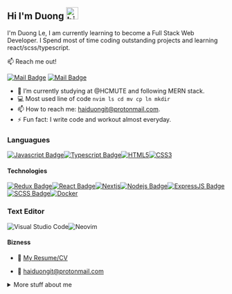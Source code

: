 ## Hi I'm Duong <img src="https://user-images.githubusercontent.com/1303154/88677602-1635ba80-d120-11ea-84d8-d263ba5fc3c0.gif" width="28px" alt="hi">

I'm Duong Le, I am currently learning to become a Full Stack Web Developer. I Spend most of time coding outstanding projects and learning react/scss/typescript.

:mailbox: Reach me out!

[![Mail Badge](https://img.shields.io/badge/-DuongLe-c0392b?style=flat&labelColor=c0392b&logo=gmail&logoColor=white)](mailto:songji2k@gmail.com)
[![Mail Badge](https://img.shields.io/badge/haiduongit-8B89CC?style=for-the-badge&logo=protonmail&logoColor=white)](mailto:haiduongit@protonmail.com)

<!-- TODO: Add last video link -->

- 🔭 I’m currently studying at @HCMUTE and following MERN stack.
- :computer: Most used line of code `nvim ls cd mv cp ln mkdir`
- 📫 How to reach me: haiduongit@protonmail.com.
- ⚡ Fun fact: I write code and workout almost everyday.

### Languagues

[![Javascript Badge](https://img.shields.io/badge/-Javascript-F0DB4F?style=for-the-badge&labelColor=black&logo=javascript&logoColor=F0DB4F)](#)[![Typescript Badge](https://img.shields.io/badge/-Typescript-007acc?style=for-the-badge&labelColor=black&logo=typescript&logoColor=007acc)](#)[![HTML5](https://img.shields.io/badge/html5-%23E34F26.svg?style=for-the-badge&logo=html5&logoColor=white)](#)[![CSS3](https://img.shields.io/badge/css3-%231572B6.svg?style=for-the-badge&logo=css3&logoColor=white)](#)

#### Technologies

<!-- TODO: Make technologies links takes you to repositories -->

[![Redux Badge](https://img.shields.io/badge/Redux-593D88?style=for-the-badge&logo=redux&logoColor=white)](#)[![React Badge](https://img.shields.io/badge/-React-61DBFB?style=for-the-badge&labelColor=black&logo=react&logoColor=61DBFB)](#)[![Nextjs](https://img.shields.io/badge/next.js-fff?style=for-the-badge&logo=nextdotjs&logoColor=000&labelColor=fff&color=000)](#)[![Nodejs Badge](https://img.shields.io/badge/-Nodejs-3C873A?style=for-the-badge&labelColor=black&logo=node.js&logoColor=3C873A)](#)[![ExpressJS Badge](https://img.shields.io/badge/Express.js-404D59?style=for-the-badge)](#)[![SCSS Badge](https://img.shields.io/badge/Scss-CC6699?style=for-the-badge&logo=sass&logoColor=white)](#)[![Docker](https://img.shields.io/badge/docker-%230db7ed.svg?style=for-the-badge&logo=docker&logoColor=white)](#)

### Text Editor

![Visual Studio Code](https://img.shields.io/badge/Visual%20Studio%20Code-0078d7.svg?style=for-the-badge&logo=visual-studio-code&logoColor=white)![Neovim](https://img.shields.io/badge/Neovim-43a047.svg?style=for-the-badge&logo=neovim&logoColor=43a047&labelColor=fff&color=43a047)

#### Bizness

- :paperclip: [My Resume/CV](https://github.com/nomorechokedboy/nomorechokedboy/blob/master/resumes/Resume-v1.0.pdf)

- :email: haiduongit@protonmail.com

<details>
<summary>
  More stuff about me
</summary>

<br >

#### Coding Stats

<!--START_SECTION:waka-->

```text
TypeScript   26 hrs 19 mins  █████████████░░░░░░░░░░░░   52.47 %
SCSS         9 hrs 10 mins   ████▓░░░░░░░░░░░░░░░░░░░░   18.28 %
CSS          6 hrs 20 mins   ███░░░░░░░░░░░░░░░░░░░░░░   12.64 %
YAML         2 hrs 12 mins   █░░░░░░░░░░░░░░░░░░░░░░░░   04.40 %
JavaScript   1 hr 48 mins    █░░░░░░░░░░░░░░░░░░░░░░░░   03.60 %
Dart         1 hr 45 mins    █░░░░░░░░░░░░░░░░░░░░░░░░   03.50 %
```

<!--END_SECTION:waka-->

</details>
